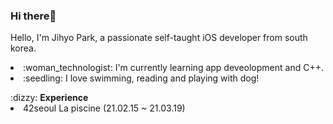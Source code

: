 ### Hi there👋
<p>
 </p>
Hello, I'm Jihyo Park, a passionate self-taught iOS developer from south korea.
<p>
 </p>

<li> :woman_technologist: I'm currently learning app deveolopment and C++. 
<li> :seedling: I love swimming, reading and playing with dog!
<p>
  </p>
:dizzy: <b>Experience</b>
<li>42seoul La piscine (21.02.15 ~ 21.03.19)


  

